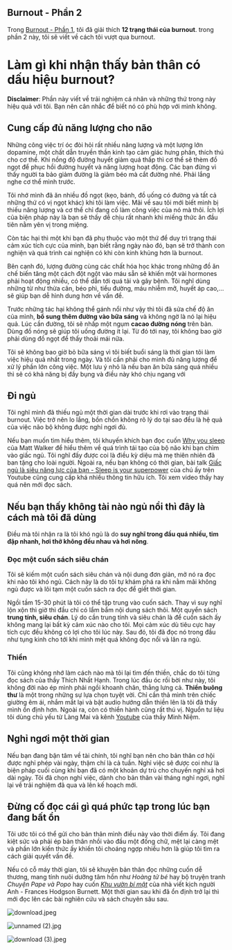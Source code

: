 ## Burnout - Phần 2

Trong [Burnout - Phần 1](https://nanacoder.hashnode.dev/burnout-phan-1), tôi đã giải thích **12 trạng thái của burnout**. trong phần 2 này, tôi sẽ viết về cách tôi vượt qua burnout.

# Làm gì khi nhận thấy bản thân có dấu hiệu burnout?

**Disclaimer**: Phần này viết về trải nghiệm cá nhân và những thứ trong này hiệu quả với tôi. Bạn nên cân nhắc để biết nó có phù hợp với mình không.

## Cung cấp đủ năng lượng cho não

Những công việc trí óc đòi hỏi rất nhiều năng lượng và một lượng lớn dopamine, một chất dẫn truyền thần kinh tạo cảm giác hưng phấn, thích thú cho cơ thể. Khi nồng độ đường huyết giảm quá thấp thì cơ thể sẽ thèm đồ ngọt để phục hồi đường huyết và năng lượng hoạt động. Các bạn đừng vì thấy người ta bảo giảm đường là giảm béo mà cắt đường nhé. Phải lắng nghe cơ thể mình trước.

Tôi nhớ mình đã ăn nhiều đồ ngọt (kẹo, bánh, đồ uống có đường và tất cả những thứ có vị ngọt khác) khi tôi làm việc. Mãi về sau tôi mới biết mình bị thiếu năng lượng và cơ thể chỉ đang cố làm công việc của nó mà thôi. Ích lợi của biện pháp này là bạn sẽ thấy dễ chịu rất nhanh khi miếng thức ăn đầu tiên nằm yên vị trong miệng.

Còn tác hại thì một khi bạn đã phụ thuộc vào một thứ để duy trì trạng thái cảm xúc tích cực của mình, bạn biết rằng ngày nào đó, bạn sẽ trở thành con nghiện và quá trình cai nghiện có khi còn kinh khủng hơn là burnout. 

Bên cạnh đó, lượng đường cùng các chất hóa học khác trong những đồ ăn chế biến tăng một cách đột ngột vào máu sẵn sẽ khiến một vài hormones phải hoạt động nhiều, có thể dẫn tới quá tải và gây bệnh. Tôi nghĩ dùng những từ như thừa cân, béo phì, tiểu đường, máu nhiễm mỡ, huyết áp cao,... sẽ giúp bạn dễ hình dung hơn về vấn đề.

Trước những tác hại không thể gánh nổi như vậy thì tôi đã sửa chế độ ăn của mình, **bổ sung thêm đường vào bữa sáng** và không ngờ là nó lại hiệu quả. Lúc cần đường, tôi sẽ nhấp một ngụm **cacao đường nóng** trên bàn. Dùng đồ nóng sẽ giúp tôi uống đường ít lại. Từ đó tới nay, tôi không bao giờ phải dùng đồ ngọt để thấy thoải mái nữa.

Tôi sẽ không bao giờ bỏ bữa sáng vì tôi biết buổi sáng là thời gian tôi làm việc hiệu quả nhất trong ngày. Và tôi cần phải cho mình đủ năng lượng để xử lý phần lớn công việc. Một lưu ý nhỏ là nếu bạn ăn bữa sáng quá nhiều thì sẽ có khả năng bị đầy bụng và điều này khó chịu ngang với 

## Đi ngủ

Tôi nghĩ mình đã thiếu ngủ một thời gian dài trước khi rơi vào trạng thái burnout. Việc trở nên lo lắng, bồn chồn không rõ lý do tại sao đều là hệ quả của việc não bộ không được nghỉ ngơi đủ.

Nếu bạn muốn tìm hiểu thêm, tôi khuyến khích bạn đọc cuốn [Why you sleep](https://www.goodreads.com/book/show/34466963-why-we-sleep) của Matt Walker để hiểu thêm về quá trình tái tạo của bộ não khi bạn chìm vào giấc ngủ. Tôi nghĩ đấy được coi là điều kỳ diệu mà mẹ thiên nhiên đã ban tặng cho loài người. Ngoài ra, nếu bạn không có thời gian, bài talk [Giấc ngủ là siêu năng lực của bạn - Sleep is your superpower](https://www.youtube.com/watch?v=5MuIMqhT8DM) của chú ấy trên Youtube cũng cung cấp khá nhiều thông tin hữu ích. Tôi xem video thấy hay quá nên mới đọc sách.

## Nếu bạn thấy không tài nào ngủ nổi thì đây là cách mà tôi đã dùng

Điều mà tôi nhận ra là tôi khó ngủ là do **suy nghĩ trong đầu quá nhiều, tim đập nhanh, hơi thở không đều nhau và hơi nông**. 

### Đọc một cuốn sách siêu chán

Tôi sẽ kiếm một cuốn sách siêu chán và nội dung đơn giản, mở nó ra đọc khi nào tôi khó ngủ. Cách này là do tôi tự khám phá ra khi nằm mãi không ngủ được và lôi tạm một cuốn sách ra đọc để giết thời gian. 

Ngồi tầm 15-30 phút là tôi có thể tập trung vào cuốn sách. Thay vì suy nghĩ lộn xộn thì giờ thì đầu chỉ có lẩm bẩm nội dung sách thôi. Một quyển sách **trung tính, siêu chán**. Lý do cần trung tính và siêu chán là để cuốn sách ấy không mang lại bất kỳ cảm xúc nào cho tôi. Mọi cảm xúc dù tiêu cực hay tích cực đều không có lợi cho tôi lúc này. Sau đó, tôi đã đọc nó trong đầu như tụng kinh cho tới khi mình mệt quá không đọc nổi và lăn ra ngủ.

### Thiền

Tôi cũng không nhớ làm cách nào mà tôi lại tìm đến thiền, chắc do tôi từng đọc sách của thầy Thích Nhất Hạnh. Trong lúc đầu óc rối bời như này, tôi không đời nào ép mình phải ngồi khoanh chân, thẳng lưng cả. **Thiền buông thư** là một trong những sự lựa chọn tuyệt vời. Chỉ cần thả mình trên chiếc giường êm ái, nhắm mắt lại và bật audio hướng dẫn thiền lên là tôi đã thấy mình ổn định hơn. Ngoài ra, còn có thiền hành cũng rất thú vị. Nguồn tư liệu tôi dùng chủ yếu từ Làng Mai và kênh [Youtube](https://www.youtube.com/channel/UComQ5oE9MzuGrjfA0DAdmBg) của thầy Minh Niệm.

## Nghỉ ngơi một thời gian

Nếu bạn đang bận tâm về tài chính, tôi nghĩ bạn nên cho bản thân cơ hội được nghỉ phép vài ngày, thậm chí là cả tuần. Nghỉ việc sẽ được coi như là biện pháp cuối cùng khi bạn đã có một khoản dự trù cho chuyến nghỉ xả hơi dài ngày. Tôi đã chọn nghỉ việc, dành cho bản thân vài tháng nghỉ ngơi, nghĩ lại về trải nghiệm đã qua và lên kế hoạch mới.

## Đừng cố đọc cái gì quá phức tạp trong lúc bạn đang bất ổn

Tôi ước tôi có thể gửi cho bản thân mình điều này vào thời điểm ấy. Tôi đang kiệt sức và phải ép bản thân nhồi vào đầu một đống chữ, mệt lại càng mệt và phần lớn kiến thức ấy khiến tôi choáng ngợp nhiều hơn là giúp tôi tìm ra cách giải quyết vấn đề. 

Nếu có cỗ máy thời gian, tôi sẽ khuyên bản thân đọc những cuốn dễ thương, mang tính nuôi dưỡng tâm hồn như *Hoàng tử bé* hay bộ truyện tranh *Chuyện Pape và Popo* hay cuốn *[Khu vườn bí mật](https://www.goodreads.com/vi/book/show/2998.The_Secret_Garden)* của nhà viết kịch người Anh - Frances Hodgson Burnett. Một thời gian sau khi đã ổn định trở lại thì mới đọc lên các bài nghiên cứu và sách chuyên sâu sau. 

![download.jpeg](https://cdn.hashnode.com/res/hashnode/image/upload/v1639681322661/EYSbbSYDv.jpeg)

![unnamed (2).jpg](https://cdn.hashnode.com/res/hashnode/image/upload/v1639681340899/lfcpEws0W.jpeg)

![download (3).jpeg](https://cdn.hashnode.com/res/hashnode/image/upload/v1639681408947/8iclgLIkp.jpeg)